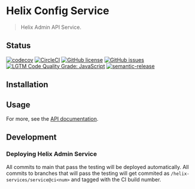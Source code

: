 # Helix Config Service

> Helix Admin API Service.

## Status
[![codecov](https://img.shields.io/codecov/c/github/adobe/helix-api-service.svg)](https://codecov.io/gh/adobe/helix-api-service)
[![CircleCI](https://img.shields.io/circleci/project/github/adobe/helix-api-service.svg)](https://circleci.com/gh/adobe/helix-api-service)
[![GitHub license](https://img.shields.io/github/license/adobe/helix-api-service.svg)](https://github.com/adobe/helix-api-service/blob/main/LICENSE.txt)
[![GitHub issues](https://img.shields.io/github/issues/adobe/helix-api-service.svg)](https://github.com/adobe/helix-api-service/issues)
[![LGTM Code Quality Grade: JavaScript](https://img.shields.io/lgtm/grade/javascript/g/adobe/helix-api-service.svg?logo=lgtm&logoWidth=18)](https://lgtm.com/projects/g/adobe/helix-api-service)
[![semantic-release](https://img.shields.io/badge/%20%20%F0%9F%93%A6%F0%9F%9A%80-semantic--release-e10079.svg)](https://github.com/semantic-release/semantic-release)

## Installation

## Usage

For more, see the [API documentation](docs/API.md).

## Development

### Deploying Helix Admin Service

All commits to main that pass the testing will be deployed automatically. All commits to branches that will pass the testing will get commited as `/helix-services/service@ci<num>` and tagged with the CI build number.
